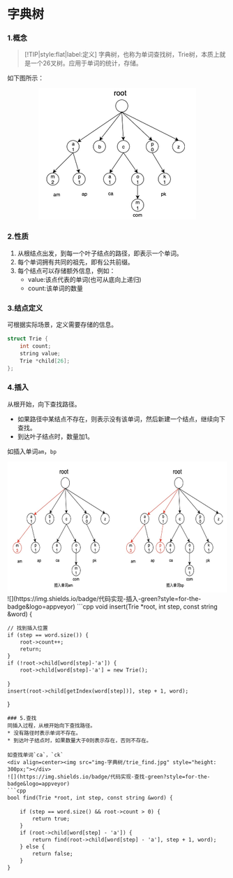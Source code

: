 # 字典树

### 1.概念
> [!TIP|style:flat|label:定义]
字典树，也称为单词查找树，Trie树，本质上就是一个26叉树。应用于单词的统计，存储。  

如下图所示：
<div align=center><img src="img-字典树/trie.jpg" style="height: 300px;"></div>

### 2.性质
1. 从根结点出发，到每一个叶子结点的路径，即表示一个单词。
2. 每个单词拥有共同的祖先，即有公共前缀。
3. 每个结点可以存储额外信息，例如：
    * value:该点代表的单词(也可从底向上递归)
    * count:该单词的数量

### 3.结点定义
可根据实际场景，定义需要存储的信息。
```cpp
struct Trie {
    int count;
    string value;
    Trie *child[26];
};
```
### 4.插入
从根开始，向下查找路径。
* 如果路径中某结点不存在，则表示没有该单词，然后新建一个结点，继续向下查找。
* 到达叶子结点时，数量加1。

如插入单词`am`，`bp`
<div align=center><img src="img-字典树/trie_insert.jpg" style="height: 300px;"></div>
![](https://img.shields.io/badge/代码实现-插入-green?style=for-the-badge&logo=appveyor)
```cpp
void insert(Trie *root, int step, const string &word) {

    // 找到插入位置
    if (step == word.size()) {
        root->count++;
        return;
    }
    if (!root->child[word[step]-'a']) {
        root->child[word[step]-'a'] = new Trie();

    }
    insert(root->child[getIndex(word[step])], step + 1, word);
}
```
### 5.查找
同插入过程，从根开始向下查找路径。
* 没有路径时表示单词不存在。
* 到达叶子结点时，如果数量大于0则表示存在，否则不存在。

如查找单词`ca`，`ck`
<div align=center><img src="img-字典树/trie_find.jpg" style="height: 300px;"></div>
![](https://img.shields.io/badge/代码实现-查找-green?style=for-the-badge&logo=appveyor)
```cpp
bool find(Trie *root, int step, const string &word) {

    if (step == word.size() && root->count > 0) {
        return true;
    }
    if (root->child[word[step] - 'a']) {
        return find(root->child[word[step] - 'a'], step + 1, word);
    } else {
        return false;
    }
}
```


